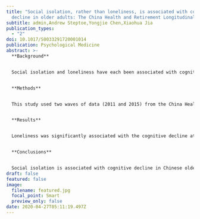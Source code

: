 ```yaml
---
title: "Social isolation, rather than loneliness, is associated with cognitive
  decline in older adults: The China Health and Retirement Longitudinal Study"
subtitle: admin,Andrew Steptoe,Yongjie Chen,Xiaohua Jia
publication_types:
  - "2"
doi: 10.1017/S0033291720001014
publication: Psychological Medicine
abstract: >-
  **Background**


  Social isolation and loneliness have each been associated with cognitive decline, but most previous research is limited to Western populations. This study examined the relationships of social isolation and loneliness on cognitive function among Chinese older adults. 


  **Methods**


  This study used two waves of data (2011 and 2015) from the China Health and Retirement Longitudinal Study (CHARLS) and analyses were restricted to those respondents aged 50 and older. Social isolation, loneliness, and cognitive function were measured at baseline. Follow-up measures on cognitive function were obtained for 7761 participants (mean age = 60.97, s.d. = 7.31; male, 50.8%). Lagged dependent variable models adjusted for confounding factors were used to evaluate the association between baseline isolation, loneliness, and cognitive function at follow-up. 


  **Results**


  Loneliness was significantly associated with the cognitive decline at follow-up (episodic memory: β = −0.03, p < 0.01; mental status: β = −0.03, p < 0.01) in the partially adjusted models. These associations became insignificant after additional confounding variables (chronic diseases, health behaviors, disabilities, and depressive symptoms) were taken into account (all p > 0.05). By contrast, social isolation was significantly associated with decreases in all cognitive function measures at follow-up (episodic memory: β = −0.05, p < 0.001; mental status: β = −0.03, p < 0.01) even after controlling for loneliness and all confounding variables. 


  **Conclusions** 


  Social isolation is associated with cognitive decline in Chinese older adults, and the relationships are independent of loneliness. These findings expand our knowledge about the links between social relationships and the cognitive function in non-Western populations.
draft: false
featured: false
image:
  filename: featured.jpg
  focal_point: Smart
  preview_only: false
date: 2020-04-27T05:11:19.497Z
---
```

